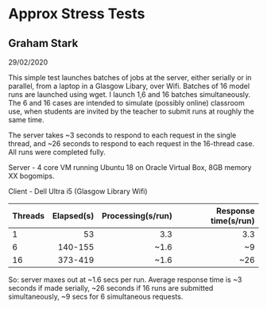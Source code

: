 # Approx Stress Tests

## Graham Stark
29/02/2020

This simple test launches batches of jobs at the server, either serially or in parallel, from a laptop in a Glasgow Libary, over Wifi. Batches of 16 model runs are launched using wget. I launch 1,6 and 16 batches simultaneously. The 6 and 16 cases are intended to simulate (possibly online) classroom use, when students are invited by the teacher to submit runs at roughly the same time.

The server takes ~3 seconds to respond to each request in the single thread, and ~26 seconds to respond to each request in the 16-thread case. All runs were completed fully. 

Server - 4 core VM running Ubuntu 18 on Oracle Virtual Box, 8GB memory XX bogomips.

Client - Dell Ultra i5 (Glasgow Library Wifi)

| Threads      | Elapsed(s)  |Processing(s/run) | Response time(s/run)|
|:-------------|------------:|-----------------:|--------------------:|
| 1            | 53          |    3.3           |     3.3             |
| 6            | 140-155     |   ~1.6           |     ~9              |
| 16           | 373-419     |   ~1.6           |     ~26             |

So: server maxes out at ~1.6 secs per run. Average response time is ~3 seconds if made serially, ~26 seconds if 16 runs are submitted simultaneously, ~9 secs for 6 simultaneous requests.
